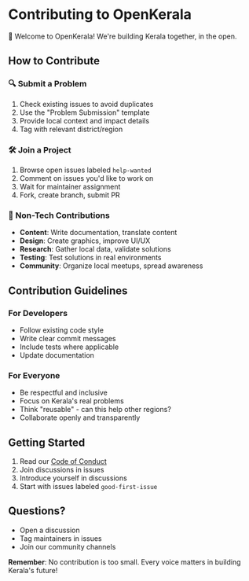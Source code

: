# Contributing to OpenKerala

🌿 Welcome to OpenKerala! We're building Kerala together, in the open.

## How to Contribute

### 🔍 Submit a Problem
1. Check existing issues to avoid duplicates
2. Use the "Problem Submission" template
3. Provide local context and impact details
4. Tag with relevant district/region

### 🛠️ Join a Project
1. Browse open issues labeled `help-wanted`
2. Comment on issues you'd like to work on
3. Wait for maintainer assignment
4. Fork, create branch, submit PR

### 🎨 Non-Tech Contributions
- **Content**: Write documentation, translate content
- **Design**: Create graphics, improve UI/UX
- **Research**: Gather local data, validate solutions
- **Testing**: Test solutions in real environments
- **Community**: Organize local meetups, spread awareness

## Contribution Guidelines

### For Developers
- Follow existing code style
- Write clear commit messages
- Include tests where applicable
- Update documentation

### For Everyone
- Be respectful and inclusive
- Focus on Kerala's real problems
- Think "reusable" - can this help other regions?
- Collaborate openly and transparently

## Getting Started
1. Read our [Code of Conduct](CODE_OF_CONDUCT.md)
2. Join discussions in issues
3. Introduce yourself in discussions
4. Start with issues labeled `good-first-issue`

## Questions?
- Open a discussion
- Tag maintainers in issues
- Join our community channels

**Remember**: No contribution is too small. Every voice matters in building Kerala's future!